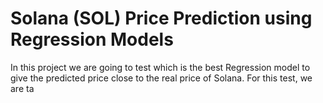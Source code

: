 # Solana (SOL) Price Prediction using Regression Models 
In this project we are going to test which is the best Regression model to give the predicted price close to the real price of Solana. For this test,  we are ta
